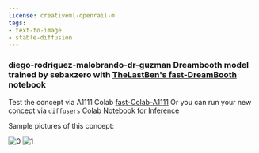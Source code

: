 ```yaml
---
license: creativeml-openrail-m
tags:
- text-to-image
- stable-diffusion
---
```

### diego-rodriguez-malobrando-dr-guzman Dreambooth model trained by sebaxzero with [TheLastBen's fast-DreamBooth](https://colab.research.google.com/github/TheLastBen/fast-stable-diffusion/blob/main/fast-DreamBooth.ipynb) notebook


Test the concept via A1111 Colab [fast-Colab-A1111](https://colab.research.google.com/github/TheLastBen/fast-stable-diffusion/blob/main/fast_stable_diffusion_AUTOMATIC1111.ipynb)
Or you can run your new concept via `diffusers` [Colab Notebook for Inference](https://colab.research.google.com/github/huggingface/notebooks/blob/main/diffusers/sd_dreambooth_inference.ipynb)

Sample pictures of this concept:




![0](https://huggingface.co/sebaxzero/diego-rodriguez-malobrando-dr-guzman/resolve/main/sample_images/00004-373920754-photorealistic%20portrait%20of%20%20diego_r%208k%20male%20noir%20film.png)
    ![1](https://huggingface.co/sebaxzero/diego-rodriguez-malobrando-dr-guzman/resolve/main/sample_images/00006-2951921271-photorealistic%20portrait%20of%20%20diego_r%208k%20as%20a%20marvel%20film%2C%20cinematic%20lighting.png)

    
